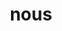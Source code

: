 ---
category: 4-letters
denotation: null
name: nous
reference_link: https://www.etymonline.com/word/nous
root_language: null
root_name: null
title: nous
type: free
word_sums:
- respelling: nous
  sum: 'Nous + '
---